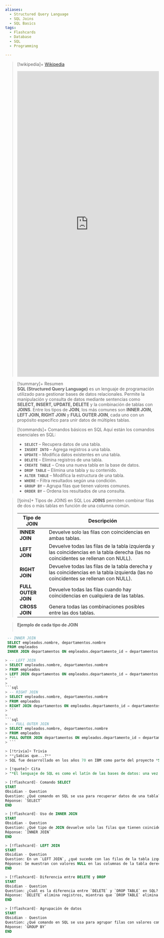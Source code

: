 ```yaml
---
aliases:
  - Structured Query Language
  - SQL Joins
  - SQL Basics
tags:
  - Flashcards
  - Database
  - SQL
  - Programming

---
```


> [!wikipedia]+ [Wikipedia](<https://en.wikipedia.org/wiki/SQL>)
> <iframe width="100%" height="1000" frameBorder="0" src="https://en.m.wikipedia.org/wiki/SQL"></iframe>

> [!summary]+ Resumen  
> **SQL (Structured Query Language)** es un lenguaje de programación utilizado para gestionar bases de datos relacionales. Permite la manipulación y consulta de datos mediante sentencias como **SELECT, INSERT, UPDATE, DELETE** y la combinación de tablas con **JOINS**. Entre los tipos de **JOIN**, los más comunes son **INNER JOIN, LEFT JOIN, RIGHT JOIN** y **FULL OUTER JOIN**, cada uno con un propósito específico para unir datos de múltiples tablas.

> [!commands]+ Comandos básicos en SQL
> Aquí están los comandos esenciales en SQL:
> 
> - **`SELECT`** – Recupera datos de una tabla.  
> - **`INSERT INTO`** – Agrega registros a una tabla.  
> - **`UPDATE`** – Modifica datos existentes en una tabla.  
> - **`DELETE`** – Elimina registros de una tabla.  
> - **`CREATE TABLE`** – Crea una nueva tabla en la base de datos.  
> - **`DROP TABLE`** – Elimina una tabla y su contenido.  
> - **`ALTER TABLE`** – Modifica la estructura de una tabla.  
> - **`WHERE`** – Filtra resultados según una condición.  
> - **`GROUP BY`** – Agrupa filas que tienen valores comunes.  
> - **`ORDER BY`** – Ordena los resultados de una consulta.  

> [!joins]+ Tipos de JOINS en SQL
> Los **JOINS** permiten combinar filas de dos o más tablas en función de una columna común.
> 
> | Tipo de JOIN      | Descripción |
> |------------------|-------------|
> | **INNER JOIN**   | Devuelve solo las filas con coincidencias en ambas tablas. |
> | **LEFT JOIN**    | Devuelve todas las filas de la tabla izquierda y las coincidencias en la tabla derecha (las no coincidentes se rellenan con NULL). |
> | **RIGHT JOIN**   | Devuelve todas las filas de la tabla derecha y las coincidencias en la tabla izquierda (las no coincidentes se rellenan con NULL). |
> | **FULL OUTER JOIN** | Devuelve todas las filas cuando hay coincidencias en cualquiera de las tablas. |
> | **CROSS JOIN**   | Genera todas las combinaciones posibles entre las dos tablas. |

> **Ejemplo de cada tipo de JOIN**  
> 
> ```sql
```sql
 -- INNER JOIN
 SELECT empleados.nombre, departamentos.nombre
 FROM empleados
 INNER JOIN departamentos ON empleados.departamento_id = departamentos.id;
 ```
> 
```sql
> -- LEFT JOIN
> SELECT empleados.nombre, departamentos.nombre
> FROM empleados
> LEFT JOIN departamentos ON empleados.departamento_id = departamentos.id;
> ```
> 
```sql
> -- RIGHT JOIN
> SELECT empleados.nombre, departamentos.nombre
> FROM empleados
> RIGHT JOIN departamentos ON empleados.departamento_id = departamentos.id;
> ```
> 
```sql
> -- FULL OUTER JOIN
> SELECT empleados.nombre, departamentos.nombre
> FROM empleados
> FULL OUTER JOIN departamentos ON empleados.departamento_id = departamentos.id;
> ```

> [!trivia]+ Trivia
> **¿Sabías que...?**  
> SQL fue desarrollado en los años 70 en IBM como parte del proyecto *System R*, y su sintaxis está basada en el álgebra relacional.

> [!quote]+ Cita  
> "*El lenguaje de SQL es como el latín de las bases de datos: una vez que lo aprendes, puedes comunicarte con cualquier sistema de bases de datos relacional.*" – Autor desconocido.

> [!flashcard]- Comando SELECT
START
Obsidian - Question
Question: ¿Qué comando en SQL se usa para recuperar datos de una tabla?
Réponse: `SELECT`
END

> [!flashcard]- Uso de INNER JOIN
START
Obsidian - Question
Question: ¿Qué tipo de JOIN devuelve solo las filas que tienen coincidencias en ambas tablas?
Réponse: `INNER JOIN`
END

> [!flashcard]- LEFT JOIN
START
Obsidian - Question
Question: En un `LEFT JOIN`, ¿qué sucede con las filas de la tabla izquierda sin coincidencia en la tabla derecha?
Réponse: Se muestran con valores NULL en las columnas de la tabla derecha.
END

> [!flashcard]- Diferencia entre DELETE y DROP
START
Obsidian - Question
Question: ¿Cuál es la diferencia entre `DELETE` y `DROP TABLE` en SQL?
Réponse: `DELETE` elimina registros, mientras que `DROP TABLE` elimina toda la tabla.
END

> [!flashcard]- Agrupación de datos
START
Obsidian - Question
Question: ¿Qué comando en SQL se usa para agrupar filas con valores comunes?
Réponse: `GROUP BY`
END
